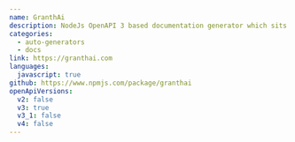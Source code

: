 ```yaml
---
name: GranthAi
description: NodeJs OpenAPI 3 based documentation generator which sits between server APIs and anyone calling the APIs
categories:
  - auto-generators
  - docs
link: https://granthai.com
languages:
  javascript: true
github: https://www.npmjs.com/package/granthai
openApiVersions:
  v2: false
  v3: true
  v3_1: false
  v4: false
---
```

